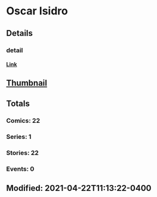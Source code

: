 # Oscar  Isidro 
## Details
### detail
#### [Link](http://marvel.com/comics/creators/13742/oscar_isidro?utm_campaign=apiRef&utm_source=225578a89fc76f3d20fbffda5d17a88d)
## [Thumbnail](http://i.annihil.us/u/prod/marvel/i/mg/b/40/image_not_available.jpg)
## Totals
### Comics: 22
### Series: 1
### Stories: 22
### Events: 0
## Modified: 2021-04-22T11:13:22-0400